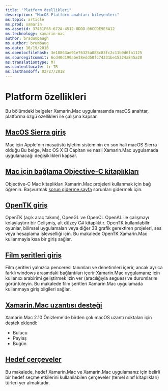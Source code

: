 ```yaml
---
title: "Platform özellikleri"
description: "MacOS Platform anahtarı bileşenleri"
ms.topic: article
ms.prod: xamarin
ms.assetid: 37451F65-672A-4512-8DDD-06CCDE9E5A12
ms.technology: xamarin-mac
author: bradumbaugh
ms.author: brumbaug
ms.date: 10/19/2016
ms.openlocfilehash: 3e18863ae91e76325a088c83fc2c11b9d6fa1125
ms.sourcegitcommit: 6cd40d190abe38edd50fc74331be15324a845a28
ms.translationtype: MT
ms.contentlocale: tr-TR
ms.lasthandoff: 02/27/2018
---
```

# <a name="platform-features"></a>Platform özellikleri

Bu bölümdeki belgeler Xamarin.Mac uygulamasında macOS anahtar, platforma özgü özellikleri ile çalışma kapsar.


## <a name="introduction-to-macos-sierramacplatformintroduction-to-macos-sierraindexmd"></a>[MacOS Sierra giriş](~/mac/platform/introduction-to-macos-sierra/index.md)

Mac için Apple'nın masaüstü işletim sisteminin en son hali macOS Sierra olduğu Bu belge, Mac OS X El Capitan ve nasıl Xamarin.Mac uygulamada uygulanacağı değişiklikleri kapsar.

## <a name="binding-objective-c-libraries-for-macbindingmd"></a>[Mac için bağlama Objective-C kitaplıkları](binding.md)

Objective-C Mac kitaplıkları Xamarin.Mac projeleri kullanmak için bağ öğrenin.
Başvurmak [sorun giderme sayfa](~/cross-platform/macios/binding/troubleshooting.md) sorunları gidermek için.

## <a name="introduction-to-opentkmacplatformopentkmd"></a>[OpenTK giriş](~/mac/platform/opentk.md)

OpenTK (açık araç takımı), OpenGL ve OpenCL OpenAL ile çalışmayı kolaylaştırır bir Gelişmiş, alt düzey C# kitaplıktır. OpenTK kullanılabilir oyunlar, bilimsel uygulamaları veya diğer 3B grafik gerektiren projeleri, ses veya hesaplama işlevselliği için. Bu makalede OpenTK Xamarin.Mac kullanmayla kısa bir giriş sağlar.


## <a name="introduction-to-storyboardsmacplatformstoryboardsindexmd"></a>[Film şeritleri giriş](~/mac/platform/storyboards/index.md)

Film şeritleri yalnızca penceresi tanımları ve denetimleri içerir, ancak ayrıca farklı windows arasındaki bağlantıları içerir Xamarin.Mac uygulamanız için kullanıcı arabirimi geliştirmek izin ver (aracılığıyla segues) ve durumlarını görüntüleyin. Bu makalede film şeritleri Xamarin.Mac uygulamada kullanmaya giriş bilgileri sağlar.

## <a name="xamarinmac-extension-supportmacplatformextensionsmd"></a>[Xamarin.Mac uzantısı desteği](~/mac/platform/extensions.md)

Xamarin.Mac 2.10 Önizleme'de birden çok macOS uzantı noktaları için destek eklendi:

- Bulucu
- Paylaş
- Bugün

## <a name="target-frameworksmacplatformtarget-frameworkmd"></a>[Hedef çerçeveler](~/mac/platform/target-framework.md)

Bu makalede, hedef Xamarin.Mac ve Xamarin.Mac uygulamanız için belirli bir hedef seçme etkilerini kullanılabilen çerçeveler (temel sınıf kitaplıkları) türleri yer almaktadır.

